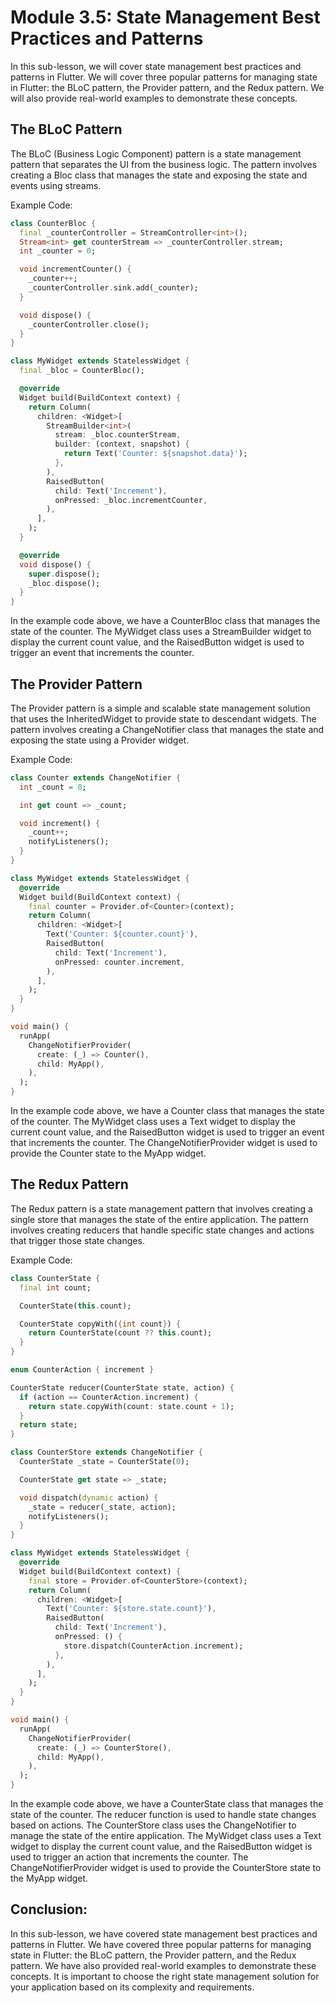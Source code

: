 # Module 3.5: State Management Best Practices and Patterns

In this sub-lesson, we will cover state management best practices and patterns in Flutter. We will cover three popular patterns for managing state in Flutter: the BLoC pattern, the Provider pattern, and the Redux pattern. We will also provide real-world examples to demonstrate these concepts.

## The BLoC Pattern

The BLoC (Business Logic Component) pattern is a state management pattern that separates the UI from the business logic. The pattern involves creating a Bloc class that manages the state and exposing the state and events using streams.

Example Code:

```dart
class CounterBloc {
  final _counterController = StreamController<int>();
  Stream<int> get counterStream => _counterController.stream;
  int _counter = 0;

  void incrementCounter() {
    _counter++;
    _counterController.sink.add(_counter);
  }

  void dispose() {
    _counterController.close();
  }
}

class MyWidget extends StatelessWidget {
  final _bloc = CounterBloc();

  @override
  Widget build(BuildContext context) {
    return Column(
      children: <Widget>[
        StreamBuilder<int>(
          stream: _bloc.counterStream,
          builder: (context, snapshot) {
            return Text('Counter: ${snapshot.data}');
          },
        ),
        RaisedButton(
          child: Text('Increment'),
          onPressed: _bloc.incrementCounter,
        ),
      ],
    );
  }

  @override
  void dispose() {
    super.dispose();
    _bloc.dispose();
  }
}
```

In the example code above, we have a CounterBloc class that manages the state of the counter. The MyWidget class uses a StreamBuilder widget to display the current count value, and the RaisedButton widget is used to trigger an event that increments the counter.

## The Provider Pattern

The Provider pattern is a simple and scalable state management solution that uses the InheritedWidget to provide state to descendant widgets. The pattern involves creating a ChangeNotifier class that manages the state and exposing the state using a Provider widget.

Example Code:

```dart
class Counter extends ChangeNotifier {
  int _count = 0;

  int get count => _count;

  void increment() {
    _count++;
    notifyListeners();
  }
}

class MyWidget extends StatelessWidget {
  @override
  Widget build(BuildContext context) {
    final counter = Provider.of<Counter>(context);
    return Column(
      children: <Widget>[
        Text('Counter: ${counter.count}'),
        RaisedButton(
          child: Text('Increment'),
          onPressed: counter.increment,
        ),
      ],
    );
  }
}

void main() {
  runApp(
    ChangeNotifierProvider(
      create: (_) => Counter(),
      child: MyApp(),
    ),
  );
}
```

In the example code above, we have a Counter class that manages the state of the counter. The MyWidget class uses a Text widget to display the current count value, and the RaisedButton widget is used to trigger an event that increments the counter. The ChangeNotifierProvider widget is used to provide the Counter state to the MyApp widget.

## The Redux Pattern

The Redux pattern is a state management pattern that involves creating a single store that manages the state of the entire application. The pattern involves creating reducers that handle specific state changes and actions that trigger those state changes.

Example Code:

```dart
class CounterState {
  final int count;

  CounterState(this.count);

  CounterState copyWith({int count}) {
    return CounterState(count ?? this.count);
  }
}

enum CounterAction { increment }

CounterState reducer(CounterState state, action) {
  if (action == CounterAction.increment) {
    return state.copyWith(count: state.count + 1);
  }
  return state;
}

class CounterStore extends ChangeNotifier {
  CounterState _state = CounterState(0);

  CounterState get state => _state;

  void dispatch(dynamic action) {
    _state = reducer(_state, action);
    notifyListeners();
  }
}

class MyWidget extends StatelessWidget {
  @override
  Widget build(BuildContext context) {
    final store = Provider.of<CounterStore>(context);
    return Column(
      children: <Widget>[
        Text('Counter: ${store.state.count}'),
        RaisedButton(
          child: Text('Increment'),
          onPressed: () {
            store.dispatch(CounterAction.increment);
          },
        ),
      ],
    );
  }
}

void main() {
  runApp(
    ChangeNotifierProvider(
      create: (_) => CounterStore(),
      child: MyApp(),
    ),
  );
}
```

In the example code above, we have a CounterState class that manages the state of the counter. The reducer function is used to handle state changes based on actions. The CounterStore class uses the ChangeNotifier to manage the state of the entire application. The MyWidget class uses a Text widget to display the current count value, and the RaisedButton widget is used to trigger an action that increments the counter. The ChangeNotifierProvider widget is used to provide the CounterStore state to the MyApp widget.

## Conclusion:

In this sub-lesson, we have covered state management best practices and patterns in Flutter. We have covered three popular patterns for managing state in Flutter: the BLoC pattern, the Provider pattern, and the Redux pattern. We have also provided real-world examples to demonstrate these concepts. It is important to choose the right state management solution for your application based on its complexity and requirements.